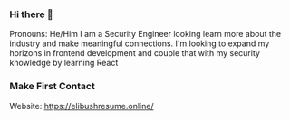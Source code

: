 ### Hi there 👋

Pronouns: He/Him
I am a Security Engineer looking learn more about the industry and make meaningful connections.
I'm looking to expand my horizons in frontend development and couple that with my security knowledge by learning React


### Make First Contact

Website: https://elibushresume.online/

<!--
**Bush2775/Bush2775** is a ✨ _special_ ✨ repository because its `README.md` (this file) appears on your GitHub profile.

Here are some ideas to get you started:

- 🔭 I’m currently working on ...
- 🌱 I’m currently learning ...
- 👯 I’m looking to collaborate on ...
- 🤔 I’m looking for help with ...
- 💬 Ask me about ...
- 📫 How to reach me: ...
- 😄 Pronouns: ...
- ⚡ Fun fact: ...
-->
